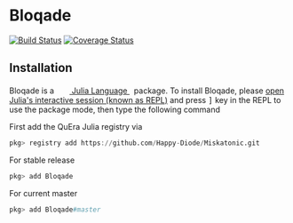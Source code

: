 # Bloqade

[![Build Status](https://github.com/Happy-Diode/Bloqade.jl/workflows/CI/badge.svg)](https://github.com/Happy-Diode/Bloqade.jl/actions)
[![Coverage Status](https://coveralls.io/repos/github/Happy-Diode/Bloqade.jl/badge.svg?branch=master&t=p1FNvJ)](https://coveralls.io/github/Happy-Diode/Bloqade.jl?branch=master)

## Installation

<p>
Bloqade is a &nbsp;
    <a href="https://julialang.org">
        <img src="https://raw.githubusercontent.com/JuliaLang/julia-logo-graphics/master/images/julia.ico" width="16em">
        Julia Language
    </a>
    &nbsp; package. To install Bloqade,
    please <a href="https://docs.julialang.org/en/v1/manual/getting-started/">open
    Julia's interactive session (known as REPL)</a> and press <kbd>]</kbd> key in the REPL to use the package mode, then type the following command
</p>

First add the QuEra Julia registry via

```julia
pkg> registry add https://github.com/Happy-Diode/Miskatonic.git
```

For stable release

```julia
pkg> add Bloqade
```

For current master

```julia
pkg> add Bloqade#master
```
